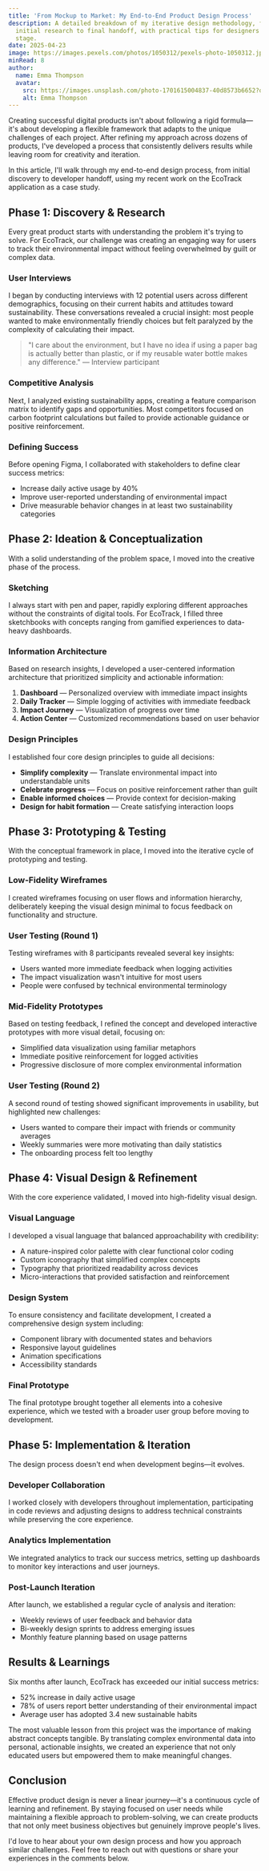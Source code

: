 ---title: 'From Mockup to Market: My End-to-End Product Design Process'description: A detailed breakdown of my iterative design methodology, from  initial research to final handoff, with practical tips for designers at every  stage.date: 2025-04-23image: https://images.pexels.com/photos/1050312/pexels-photo-1050312.jpeg?auto=compress&cs=tinysrgb&w=1260&h=750&dpr=1minRead: 8author:  name: Emma Thompson  avatar:    src: https://images.unsplash.com/photo-1701615004837-40d8573b6652?q=80&w=1480&auto=format&fit=crop&ixlib=rb-4.0.3&ixid=M3wxMjA3fDB8MHxwaG90by1wYWdlfHx8fGVufDB8fHx8fA%3D%3D    alt: Emma Thompson---Creating successful digital products isn't about following a rigid formula—it's about developing a flexible framework that adapts to the unique challenges of each project. After refining my approach across dozens of products, I've developed a process that consistently delivers results while leaving room for creativity and iteration.In this article, I'll walk through my end-to-end design process, from initial discovery to developer handoff, using my recent work on the EcoTrack application as a case study.## Phase 1: Discovery & ResearchEvery great product starts with understanding the problem it's trying to solve. For EcoTrack, our challenge was creating an engaging way for users to track their environmental impact without feeling overwhelmed by guilt or complex data.### User InterviewsI began by conducting interviews with 12 potential users across different demographics, focusing on their current habits and attitudes toward sustainability. These conversations revealed a crucial insight: most people wanted to make environmentally friendly choices but felt paralyzed by the complexity of calculating their impact.> "I care about the environment, but I have no idea if using a paper bag is actually better than plastic, or if my reusable water bottle makes any difference." — Interview participant### Competitive AnalysisNext, I analyzed existing sustainability apps, creating a feature comparison matrix to identify gaps and opportunities. Most competitors focused on carbon footprint calculations but failed to provide actionable guidance or positive reinforcement.### Defining SuccessBefore opening Figma, I collaborated with stakeholders to define clear success metrics:- Increase daily active usage by 40%- Improve user-reported understanding of environmental impact- Drive measurable behavior changes in at least two sustainability categories## Phase 2: Ideation & ConceptualizationWith a solid understanding of the problem space, I moved into the creative phase of the process.### SketchingI always start with pen and paper, rapidly exploring different approaches without the constraints of digital tools. For EcoTrack, I filled three sketchbooks with concepts ranging from gamified experiences to data-heavy dashboards.### Information ArchitectureBased on research insights, I developed a user-centered information architecture that prioritized simplicity and actionable information:1. **Dashboard** — Personalized overview with immediate impact insights2. **Daily Tracker** — Simple logging of activities with immediate feedback3. **Impact Journey** — Visualization of progress over time4. **Action Center** — Customized recommendations based on user behavior### Design PrinciplesI established four core design principles to guide all decisions:- **Simplify complexity** — Translate environmental impact into understandable units- **Celebrate progress** — Focus on positive reinforcement rather than guilt- **Enable informed choices** — Provide context for decision-making- **Design for habit formation** — Create satisfying interaction loops## Phase 3: Prototyping & TestingWith the conceptual framework in place, I moved into the iterative cycle of prototyping and testing.### Low-Fidelity WireframesI created wireframes focusing on user flows and information hierarchy, deliberately keeping the visual design minimal to focus feedback on functionality and structure.### User Testing (Round 1)Testing wireframes with 8 participants revealed several key insights:- Users wanted more immediate feedback when logging activities- The impact visualization wasn't intuitive for most users- People were confused by technical environmental terminology### Mid-Fidelity PrototypesBased on testing feedback, I refined the concept and developed interactive prototypes with more visual detail, focusing on:- Simplified data visualization using familiar metaphors- Immediate positive reinforcement for logged activities- Progressive disclosure of more complex environmental information### User Testing (Round 2)A second round of testing showed significant improvements in usability, but highlighted new challenges:- Users wanted to compare their impact with friends or community averages- Weekly summaries were more motivating than daily statistics- The onboarding process felt too lengthy## Phase 4: Visual Design & RefinementWith the core experience validated, I moved into high-fidelity visual design.### Visual LanguageI developed a visual language that balanced approachability with credibility:- A nature-inspired color palette with clear functional color coding- Custom iconography that simplified complex concepts- Typography that prioritized readability across devices- Micro-interactions that provided satisfaction and reinforcement### Design SystemTo ensure consistency and facilitate development, I created a comprehensive design system including:- Component library with documented states and behaviors- Responsive layout guidelines- Animation specifications- Accessibility standards### Final PrototypeThe final prototype brought together all elements into a cohesive experience, which we tested with a broader user group before moving to development.## Phase 5: Implementation & IterationThe design process doesn't end when development begins—it evolves.### Developer CollaborationI worked closely with developers throughout implementation, participating in code reviews and adjusting designs to address technical constraints while preserving the core experience.### Analytics ImplementationWe integrated analytics to track our success metrics, setting up dashboards to monitor key interactions and user journeys.### Post-Launch IterationAfter launch, we established a regular cycle of analysis and iteration:- Weekly reviews of user feedback and behavior data- Bi-weekly design sprints to address emerging issues- Monthly feature planning based on usage patterns## Results & LearningsSix months after launch, EcoTrack has exceeded our initial success metrics:- 52% increase in daily active usage- 78% of users report better understanding of their environmental impact- Average user has adopted 3.4 new sustainable habitsThe most valuable lesson from this project was the importance of making abstract concepts tangible. By translating complex environmental data into personal, actionable insights, we created an experience that not only educated users but empowered them to make meaningful changes.## ConclusionEffective product design is never a linear journey—it's a continuous cycle of learning and refinement. By staying focused on user needs while maintaining a flexible approach to problem-solving, we can create products that not only meet business objectives but genuinely improve people's lives.I'd love to hear about your own design process and how you approach similar challenges. Feel free to reach out with questions or share your experiences in the comments below.